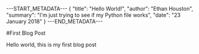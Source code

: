 
---START_METADATA---
{
  "title": "Hello World!",
  "author": "Ethan Houston",
  "summary": "I'm just trying to see if my Python file works",
  "date": "23 January 2018"
}
---END_METADATA---


#First Blog Post

Hello world, this is my first blog post